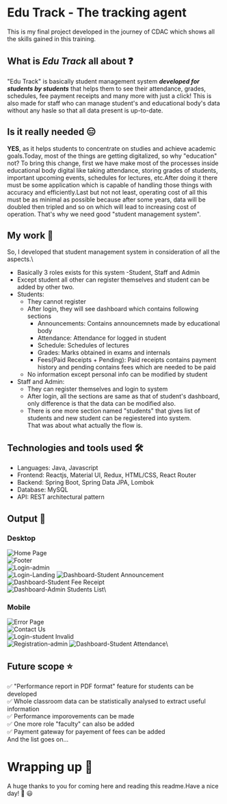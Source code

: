 # Edu Track - The tracking agent

This is my final project developed in the journey of CDAC which shows all the skills gained in this training.

## What is _Edu Track_ all about :question:

"Edu Track" is basically student management system **_developed for students by students_** that helps them to see their attendance, grades, schedules, fee payment receipts and many more with just a click! This is also made for staff who can manage student's and educational body's data without any hasle so that all data present is up-to-date.

## Is it really needed :expressionless:

**YES**, as it helps students to concentrate on studies and achieve academic goals.Today, most of the things are getting digitalized, so why "education" not? To bring this change, first we have make most of the processes inside educational body digital like taking attendance, storing grades of students, important upcoming events, schedules for lectures, etc.After doing it there must be some application which is capable of handling those things with accuracy and efficiently.Last but not not least, operating cost of all this must be as minimal as possible because after some years, data will be doubled then tripled and so on which will lead to increasing cost of operation. That's why we need good "student management system".

## My work :test_tube:

So, I developed that student management system in consideration of all the aspects.\

- Basically 3 roles exists for this system -Student, Staff and Admin
- Except student all other can register themselves and student can be added by other two.
- Students:
  - They cannot register
  - After login, they will see dashboard which contains following sections
    - Announcements: Contains announcemnets made by educational body
    - Attendance: Attendance for logged in student
    - Schedule: Schedules of lectures
    - Grades: Marks obtained in exams and internals
    - Fees(Paid Receipts + Pending): Paid receipts contains payment history and pending contains fees which are needed to be paid
  - No information except personal info can be modified by student
- Staff and Admin:
  - They can register themselves and login to system
  - After login, all the sections are same as that of student's dashboard, only difference is that the data can be modified also.
  - There is one more section named "students" that gives list of students and new student can be regiestered into system.\
That was about what actually the flow is.

## Technologies and tools used :hammer_and_wrench:

- Languages: Java, Javascript
- Frontend: Reactjs, Material UI, Redux, HTML/CSS, React Router
- Backend: Spring Boot, Spring Data JPA, Lombok
- Database: MySQL
- API: REST architectural pattern

## Output :baby:

### Desktop

![Home Page](./Screenshots/Desktop/Home%20Page.png)\
![Footer](./Screenshots/Desktop/Footer.png)\
![Login-admin](./Screenshots/Desktop/Login-admin.png)\
![Login-Landing](./Screenshots/Desktop/Login-Landing.png)
![Dashboard-Student Announcement](./Screenshots/Desktop/Dashboard-Student%20Announcement.png)\
![Dashboard-Student Fee Receipt](./Screenshots/Desktop/Dashboard-Student%20Fee%20Receipt.png)\
![Dashboard-Admin Students List](./Screenshots/Desktop/Dashboard-Admin%20Students%20List.png)\

### Mobile

![Error Page](./Screenshots/Mobile/Error%20Page.png)\
![Contact Us](./Screenshots/Mobile/Contact%20Us.png)\
![Login-student Invalid](./Screenshots/Mobile/Login-student%20Invalid.png)\
![Registration-admin](./Screenshots/Mobile/Registration-admin.png)
![Dashboard-Student Attendance](./Screenshots/Mobile/Dashboard-Student%20Attendance.png)\

## Future scope :star:

:white_check_mark: "Performance report in PDF format" feature for students can be developed\
:white_check_mark: Whole classroom data can be statistically analysed to extract useful information\
:white_check_mark: Performance imporovements can be made\
:white_check_mark: One more role "faculty" can also be added\
:white_check_mark: Payment gateway for payement of fees can be added\
And the list goes on...

# Wrapping up :scroll:

A huge thanks to you for coming here and reading this readme.Have a nice day! :orange_heart: :smiley:
